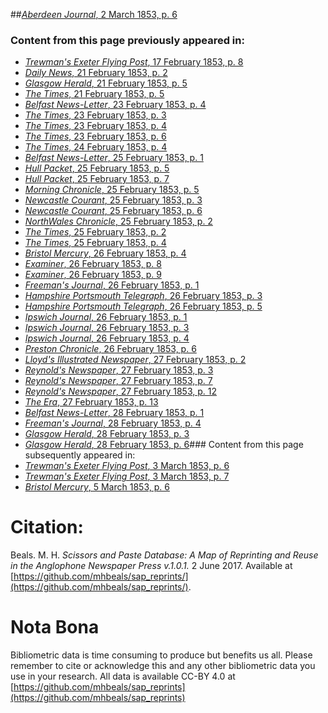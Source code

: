 ##[*Aberdeen Journal*, 2 March 1853, p. 6](https://mhbeals.github.io/sap_html/Aberdeen-Journal/Aberdeen-Journal-2-March-1853-p-6)

### Content from this page previously appeared in:
+ [*Trewman's Exeter Flying Post*, 17 February 1853, p. 8](https://mhbeals.github.io/sap_html/Trewman's-Exeter-Flying-Post/Trewman's-Exeter-Flying-Post-17-February-1853-p-8)
+ [*Daily News*, 21 February 1853, p. 2](https://mhbeals.github.io/sap_html/Daily-News/Daily-News-21-February-1853-p-2)
+ [*Glasgow Herald*, 21 February 1853, p. 5](https://mhbeals.github.io/sap_html/Glasgow-Herald/Glasgow-Herald-21-February-1853-p-5)
+ [*The Times*, 21 February 1853, p. 5](https://mhbeals.github.io/sap_html/The-Times/The-Times-21-February-1853-p-5)
+ [*Belfast News-Letter*, 23 February 1853, p. 4](https://mhbeals.github.io/sap_html/Belfast-News-Letter/Belfast-News-Letter-23-February-1853-p-4)
+ [*The Times*, 23 February 1853, p. 3](https://mhbeals.github.io/sap_html/The-Times/The-Times-23-February-1853-p-3)
+ [*The Times*, 23 February 1853, p. 4](https://mhbeals.github.io/sap_html/The-Times/The-Times-23-February-1853-p-4)
+ [*The Times*, 23 February 1853, p. 6](https://mhbeals.github.io/sap_html/The-Times/The-Times-23-February-1853-p-6)
+ [*The Times*, 24 February 1853, p. 4](https://mhbeals.github.io/sap_html/The-Times/The-Times-24-February-1853-p-4)
+ [*Belfast News-Letter*, 25 February 1853, p. 1](https://mhbeals.github.io/sap_html/Belfast-News-Letter/Belfast-News-Letter-25-February-1853-p-1)
+ [*Hull Packet*, 25 February 1853, p. 5](https://mhbeals.github.io/sap_html/Hull-Packet/Hull-Packet-25-February-1853-p-5)
+ [*Hull Packet*, 25 February 1853, p. 7](https://mhbeals.github.io/sap_html/Hull-Packet/Hull-Packet-25-February-1853-p-7)
+ [*Morning Chronicle*, 25 February 1853, p. 5](https://mhbeals.github.io/sap_html/Morning-Chronicle/Morning-Chronicle-25-February-1853-p-5)
+ [*Newcastle Courant*, 25 February 1853, p. 3](https://mhbeals.github.io/sap_html/Newcastle-Courant/Newcastle-Courant-25-February-1853-p-3)
+ [*Newcastle Courant*, 25 February 1853, p. 6](https://mhbeals.github.io/sap_html/Newcastle-Courant/Newcastle-Courant-25-February-1853-p-6)
+ [*NorthWales Chronicle*, 25 February 1853, p. 2](https://mhbeals.github.io/sap_html/NorthWales-Chronicle/NorthWales-Chronicle-25-February-1853-p-2)
+ [*The Times*, 25 February 1853, p. 2](https://mhbeals.github.io/sap_html/The-Times/The-Times-25-February-1853-p-2)
+ [*The Times*, 25 February 1853, p. 4](https://mhbeals.github.io/sap_html/The-Times/The-Times-25-February-1853-p-4)
+ [*Bristol Mercury*, 26 February 1853, p. 4](https://mhbeals.github.io/sap_html/Bristol-Mercury/Bristol-Mercury-26-February-1853-p-4)
+ [*Examiner*, 26 February 1853, p. 8](https://mhbeals.github.io/sap_html/Examiner/Examiner-26-February-1853-p-8)
+ [*Examiner*, 26 February 1853, p. 9](https://mhbeals.github.io/sap_html/Examiner/Examiner-26-February-1853-p-9)
+ [*Freeman's Journal*, 26 February 1853, p. 1](https://mhbeals.github.io/sap_html/Freeman's-Journal/Freeman's-Journal-26-February-1853-p-1)
+ [*Hampshire Portsmouth Telegraph*, 26 February 1853, p. 3](https://mhbeals.github.io/sap_html/Hampshire-Portsmouth-Telegraph/Hampshire-Portsmouth-Telegraph-26-February-1853-p-3)
+ [*Hampshire Portsmouth Telegraph*, 26 February 1853, p. 5](https://mhbeals.github.io/sap_html/Hampshire-Portsmouth-Telegraph/Hampshire-Portsmouth-Telegraph-26-February-1853-p-5)
+ [*Ipswich Journal*, 26 February 1853, p. 1](https://mhbeals.github.io/sap_html/Ipswich-Journal/Ipswich-Journal-26-February-1853-p-1)
+ [*Ipswich Journal*, 26 February 1853, p. 3](https://mhbeals.github.io/sap_html/Ipswich-Journal/Ipswich-Journal-26-February-1853-p-3)
+ [*Ipswich Journal*, 26 February 1853, p. 4](https://mhbeals.github.io/sap_html/Ipswich-Journal/Ipswich-Journal-26-February-1853-p-4)
+ [*Preston Chronicle*, 26 February 1853, p. 6](https://mhbeals.github.io/sap_html/Preston-Chronicle/Preston-Chronicle-26-February-1853-p-6)
+ [*Lloyd's Illustrated Newspaper*, 27 February 1853, p. 2](https://mhbeals.github.io/sap_html/Lloyd's-Illustrated-Newspaper/Lloyd's-Illustrated-Newspaper-27-February-1853-p-2)
+ [*Reynold's Newspaper*, 27 February 1853, p. 3](https://mhbeals.github.io/sap_html/Reynold's-Newspaper/Reynold's-Newspaper-27-February-1853-p-3)
+ [*Reynold's Newspaper*, 27 February 1853, p. 7](https://mhbeals.github.io/sap_html/Reynold's-Newspaper/Reynold's-Newspaper-27-February-1853-p-7)
+ [*Reynold's Newspaper*, 27 February 1853, p. 12](https://mhbeals.github.io/sap_html/Reynold's-Newspaper/Reynold's-Newspaper-27-February-1853-p-12)
+ [*The Era*, 27 February 1853, p. 13](https://mhbeals.github.io/sap_html/The-Era/The-Era-27-February-1853-p-13)
+ [*Belfast News-Letter*, 28 February 1853, p. 1](https://mhbeals.github.io/sap_html/Belfast-News-Letter/Belfast-News-Letter-28-February-1853-p-1)
+ [*Freeman's Journal*, 28 February 1853, p. 4](https://mhbeals.github.io/sap_html/Freeman's-Journal/Freeman's-Journal-28-February-1853-p-4)
+ [*Glasgow Herald*, 28 February 1853, p. 3](https://mhbeals.github.io/sap_html/Glasgow-Herald/Glasgow-Herald-28-February-1853-p-3)
+ [*Glasgow Herald*, 28 February 1853, p. 6](https://mhbeals.github.io/sap_html/Glasgow-Herald/Glasgow-Herald-28-February-1853-p-6)### Content from this page subsequently appeared in:
+ [*Trewman's Exeter Flying Post*, 3 March 1853, p. 6](https://mhbeals.github.io/sap_html/Trewman's-Exeter-Flying-Post/Trewman's-Exeter-Flying-Post-3-March-1853-p-6)
+ [*Trewman's Exeter Flying Post*, 3 March 1853, p. 7](https://mhbeals.github.io/sap_html/Trewman's-Exeter-Flying-Post/Trewman's-Exeter-Flying-Post-3-March-1853-p-7)
+ [*Bristol Mercury*, 5 March 1853, p. 6](https://mhbeals.github.io/sap_html/Bristol-Mercury/Bristol-Mercury-5-March-1853-p-6)
                    
# Citation: 

Beals. M. H. *Scissors and Paste Database: A Map of Reprinting and Reuse in the Anglophone Newspaper Press v.1.0.1.* 2 June 2017. Available at [https://github.com/mhbeals/sap_reprints/](https://github.com/mhbeals/sap_reprints/). 
                    
# Nota Bona

Bibliometric data is time consuming to produce but benefits us all. Please remember to cite or acknowledge this and any other bibliometric data you use in your research. All data is available CC-BY 4.0 at [https://github.com/mhbeals/sap_reprints](https://github.com/mhbeals/sap_reprints)